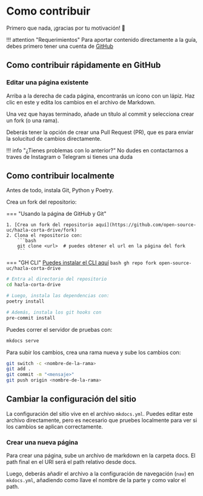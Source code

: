 # Como contribuir

Primero que nada, ¡gracias por tu motivación! 🥳

!!! attention "Requerimientos"
    Para aportar contenido directamente a la guía, debes primero
    tener una cuenta de [GitHub](https://github.com/signup)


## Como contribuir rápidamente en GitHub

### Editar una página existente

Arriba a la derecha de cada página, encontrarás un ícono con un lápiz.
Haz clic en este y edita los cambios en el archivo de Markdown.

Una vez que hayas terminado, añade un título al commit
y selecciona crear un fork (o una rama).

Deberás tener la opción de crear una Pull Request (PR), que es para
enviar la solucitud de cambios directamente.

!!! info "¿Tienes problemas con lo anterior?"
    No dudes en contactarnos a traves de Instagram
    o Telegram si tienes una duda


## Como contribuir localmente

Antes de todo, instala Git, Python y Poetry.

Crea un fork del repositorio:

=== "Usando la página de GitHub y Git"

    1. [Crea un fork del repositorio aquí](https://github.com/open-source-uc/hazla-corta-drive/fork)
    2. Clona el repositorio con:
        ```bash
        git clone <url>  # puedes obtener el url en la página del fork
        ```

=== "GH CLI"
    [Puedes instalar el CLI aquí](https://cli.github.com/)
    ```bash
    gh repo fork open-source-uc/hazla-corta-drive
    ```


```bash
# Entra al directorio del repositorio
cd hazla-corta-drive

# Luego, instala las dependencias con:
poetry install

# Además, instala los git hooks con
pre-commit install
```

Puedes correr el servidor de pruebas con:

```sh
mkdocs serve
```

Para subir los cambios, crea una rama nueva y sube los cambios con:

```sh
git switch -c <nombre-de-la-rama>
git add .
git commit -m "<mensaje>"
git push origin <nombre-de-la-rama>
```

## Cambiar la configuración del sitio

La configuración del sitio vive en el archivo `mkdocs.yml`.
Puedes editar este archivo directamente, pero es necesario que pruebes
localmente para ver si los cambios se aplican correctamente.


### Crear una nueva página

Para crear una página, sube un archivo de markdown en la carpeta docs.
El path final en el URI será el path relativo desde docs.

Luego, deberás añadir el archivo a la configuración de navegación (`nav`)
en `mkdocs.yml`, añadiendo como llave el nombre de la parte y como valor el path.
